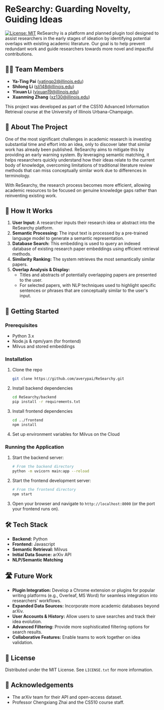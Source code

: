 # ReSearchy: Guarding Novelty, Guiding Ideas

[![License: MIT](https://img.shields.io/badge/License-MIT-yellow.svg)](https://opensource.org/licenses/MIT) ReSearchy is a platform and planned plugin tool designed to assist researchers in the early stages of ideation by identifying potential overlaps with existing academic literature. Our goal is to help prevent redundant work and guide researchers towards more novel and impactful contributions.

## 🧑‍💻 Team Members

* **Ya-Ting Pai** (yatingp2@illinois.edu)
* **Shilong Li** (sli148@illinois.edu)
* **Yixuan Li** (yixuan19@illinois.edu)
* **Xuanming Zhang** (xz130@illinois.edu)

This project was developed as part of the CS510 Advanced Information Retrieval course at the University of Illinois Urbana-Champaign.

## 📖 About The Project

One of the most significant challenges in academic research is investing substantial time and effort into an idea, only to discover later that similar work has already been published. ReSearchy aims to mitigate this by providing an early warning system. By leveraging semantic matching, it helps researchers quickly understand how their ideas relate to the current body of knowledge, overcoming limitations of traditional literature review methods that can miss conceptually similar work due to differences in terminology.

With ReSearchy, the research process becomes more efficient, allowing academic resources to be focused on genuine knowledge gaps rather than reinventing existing work.

## 🚀 How It Works

1.  **User Input:** A researcher inputs their research idea or abstract into the ReSearchy platform.
2.  **Semantic Processing:** The input text is processed by a pre-trained language model to generate a semantic representation.
3.  **Database Search:** This embedding is used to query an indexed database of existing research paper embeddings using efficient retrieval methods.
4.  **Similarity Ranking:** The system retrieves the most semantically similar papers.
5.  **Overlap Analysis & Display:**
    * Titles and abstracts of potentially overlapping papers are presented to the user.
    * For selected papers, with NLP techniques used to highlight specific sentences or phrases that are conceptually similar to the user's input.

## 🏁 Getting Started

### Prerequisites

* Python 3.x
* Node.js & npm/yarn (for frontend)
* Milvus and stored embeddings

### Installation

1.  Clone the repo
    ```sh
    git clone https://github.com/averypai/ReSearchy.git
    ```
2.  Install backend dependencies
    ```sh
    cd ReSearchy/backend
    pip install -r requirements.txt
    ```
3.  Install frontend dependencies
    ```sh
    cd ../frontend
    npm install
    ```
4.  Set up environment variables for Milvus on the Cloud

### Running the Application

1.  Start the backend server:
    ```sh
    # From the backend directory
    python -m uvicorn main:app --reload
    ```
2.  Start the frontend development server:
    ```sh
    # From the frontend directory
    npm start
    ```
3.  Open your browser and navigate to `http://localhost:8000` (or the port your frontend runs on).


## 🛠️ Tech Stack

* **Backend:** Python
* **Frontend:** Javascript
* **Semantic Retrieval:** Milvus
* **Initial Data Source:** arXiv API
* **NLP/Semantic Matching**


## 🛣️ Future Work

* **Plugin Integration:** Develop a Chrome extension or plugins for popular writing platforms (e.g., Overleaf, MS Word) for seamless integration into researchers' workflows.
* **Expanded Data Sources:** Incorporate more academic databases beyond arXiv.
* **User Accounts & History:** Allow users to save searches and track their idea evolution.
* **Advanced Filtering:** Provide more sophisticated filtering options for search results.
* **Collaborative Features:** Enable teams to work together on idea validation.

## 📜 License

Distributed under the MIT License. See `LICENSE.txt` for more information.

## 🙏 Acknowledgements

* The arXiv team for their API and open-access dataset.
* Professor Chengxiang Zhai and the CS510 course staff.